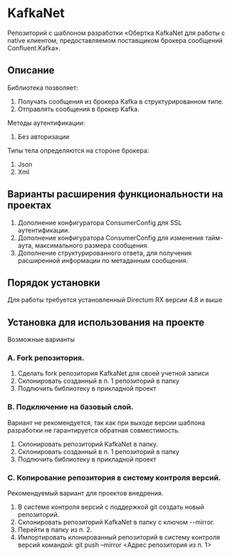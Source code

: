# KafkaNet
Репозиторий с шаблоном разработки «Обертка KafkaNet для работы с native клиентом, предоставляемом поставщиком брокера сообщений Confluent.Kafka».

## Описание
Библиотека позволяет:
1. Получать сообщения из брокера Kafka в структурированном типе.
2. Отправлять сообщения в брокер Kafka.

Методы аутентификации: 
1. Без авторизации

Типы тела определяются на стороне брокера:
1. Json
2. Xml

## Варианты расширения функциональности на проектах
1. Дополнение конфигуратора ConsumerConfig для SSL аутентификации.
2. Дополнение конфигуратора ConsumerConfig для изменения тайм-аута, максимального размера сообщения.
3. Дополнение структурированного ответа, для получения расширенной информации по метаданным сообщения.

## Порядок установки
Для работы требуется установленный Directum RX версии 4.8 и выше

## Установка для использования на проекте
Возможные варианты

### A. Fork репозитория.
1. Сделать fork репозитория KafkaNet для своей учетной записи
2. Склонировать созданный в п. 1 репозиторий в папку
3. Подлючить библиотеку в прикладной проект

### B. Подключение на базовый слой.
Вариант не рекомендуется, так как при выходе версии шаблона разработки не гарантируется обратная совместимость.
1. Склонировать репозиторий KafkaNet в папку.
2. Склонировать созданный в п. 1 репозиторий в папку
3. Подлючить библиотеку в прикладной проект

### C. Копирование репозитория в систему контроля версий.
Рекомендуемый вариант для проектов внедрения.
1. В системе контроля версий с поддержкой git создать новый репозиторий.
2. Склонировать репозиторий KafkaNet в папку с ключом --mirror.
3. Перейти в папку из п. 2.
4. Импортировать клонированный репозиторий в систему контроля версий командой:
git push –mirror <Адрес репозитория из п. 1>
